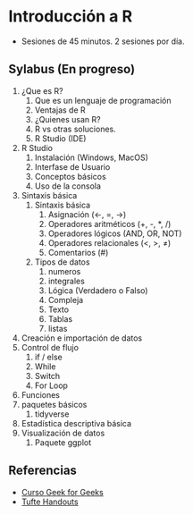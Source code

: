 # Introducción a R

- Sesiones de 45 minutos. 2 sesiones por día.

## Sylabus (En progreso)

1. ¿Que es R?
    1. Que es un lenguaje de programación
    2. Ventajas de R
    3. ¿Quienes usan R?
    4. R vs otras soluciones.
    5. R Studio (IDE)
2. R Studio
    1. Instalación (Windows, MacOS)
    2. Interfase de Usuario
    3. Conceptos básicos
    4. Uso de la consola
3. Sintaxis básica
    1. Sintaxis básica
        1. Asignación (←, =, →)
        2. Operadores  aritméticos (+, -, *, /)
        3. Operadores lógicos (AND, OR, NOT)
        4. Operadores relacionales (<, >, ≠)
        5. Comentarios (#)
    2. Tipos de datos
        1. numeros
        2. integrales
        3. Lógica (Verdadero o Falso)
        4. Compleja
        5. Texto
        6. Tablas
        7. listas
4. Creación e importación de datos
5. Control de flujo
    1. if / else
    2. While
    3. Switch
    4. For Loop
6. Funciones
7. paquetes básicos
    1. tidyverse
8. Estadística descriptiva básica
9. Visualización de datos
    1. Paquete ggplot

## Referencias

* [Curso Geek for Geeks](https://www.geeksforgeeks.org/r-tutorial/)
* [Tufte Handouts](https://rstudio.github.io/tufte/)
